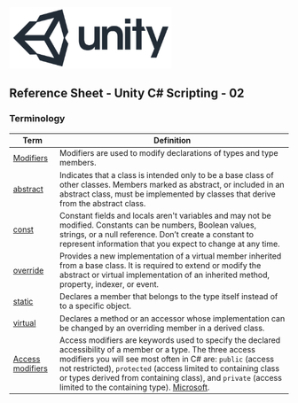 

![unity logo](images/unity-logo-293w.png)

## Reference Sheet - Unity C# Scripting - 02



### Terminology

Term | Definition
--- | ---
[Modifiers](https://docs.microsoft.com/en-us/dotnet/csharp/language-reference/keywords/modifiers) | Modifiers are used to modify declarations of types and type members. 
[abstract](https://docs.microsoft.com/en-us/dotnet/csharp/language-reference/keywords/abstract) | Indicates that a class is intended only to be a base class of other classes. Members marked as abstract, or included in an abstract class, must be implemented by classes that derive from the abstract class.
[const](https://docs.microsoft.com/en-us/dotnet/csharp/language-reference/keywords/const) | Constant fields and locals aren't variables and may not be modified. Constants can be numbers, Boolean values, strings, or a null reference. Don’t create a constant to represent information that you expect to change at any time.
[override](https://docs.microsoft.com/en-us/dotnet/csharp/language-reference/keywords/override) |	Provides a new implementation of a virtual member inherited from a base class. It is required to extend or modify the abstract or virtual implementation of an inherited method, property, indexer, or event.
[static](https://docs.microsoft.com/en-us/dotnet/csharp/language-reference/keywords/static) |	Declares a member that belongs to the type itself instead of to a specific object.
[virtual](https://docs.microsoft.com/en-us/dotnet/csharp/language-reference/keywords/virtual) |	Declares a method or an accessor whose implementation can be changed by an overriding member in a derived class.
[Access modifiers](https://unity3d.com/learn/tutorials/topics/scripting/scope-and-access-modifiers) | Access modifiers are keywords used to specify the declared accessibility of a member or a type. The three access modifiers you will see most often in C# are: `public` (access not restricted), `protected` (access limited to containing class or types derived from containing class), and `private` (access limited to the containing type). [Microsoft](https://docs.microsoft.com/en-us/dotnet/csharp/language-reference/keywords/access-modifiers).
